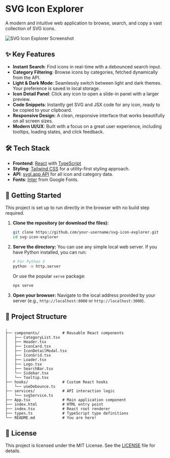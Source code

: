 
# SVG Icon Explorer

A modern and intuitive web application to browse, search, and copy a vast collection of SVG icons.

![SVG Icon Explorer Screenshot](https://storage.googleapis.com/aistudio-ux-team-public/sdk_gallery_images/icon-explorer-screenshot.png)

## ✨ Key Features

- **Instant Search**: Find icons in real-time with a debounced search input.
- **Category Filtering**: Browse icons by categories, fetched dynamically from the API.
- **Light & Dark Mode**: Seamlessly switch between light and dark themes. Your preference is saved in local storage.
- **Icon Detail Panel**: Click any icon to open a slide-in panel with a larger preview.
- **Code Snippets**: Instantly get SVG and JSX code for any icon, ready to be copied to your clipboard.
- **Responsive Design**: A clean, responsive interface that works beautifully on all screen sizes.
- **Modern UI/UX**: Built with a focus on a great user experience, including tooltips, loading states, and click feedback.

## 🛠️ Tech Stack

- **Frontend**: [React](https://reactjs.org/) with [TypeScript](https://www.typescriptlang.org/)
- **Styling**: [Tailwind CSS](https://tailwindcss.com/) for a utility-first styling approach.
- **API**: [svgl.app API](https://svgl.app/) for all icon and category data.
- **Fonts**: [Inter](https://fonts.google.com/specimen/Inter) from Google Fonts.

## 🚀 Getting Started

This project is set up to run directly in the browser with no build step required.

1.  **Clone the repository (or download the files):**
    ```bash
    git clone https://github.com/your-username/svg-icon-explorer.git
    cd svg-icon-explorer
    ```

2.  **Serve the directory:**
    You can use any simple local web server. If you have Python installed, you can run:
    ```bash
    # For Python 3
    python -m http.server
    ```
    Or use the popular `serve` package:
    ```bash
    npx serve
    ```

3.  **Open your browser:**
    Navigate to the local address provided by your server (e.g., `http://localhost:8000` or `http://localhost:3000`).

## 📁 Project Structure

```
.
├── components/          # Reusable React components
│   ├── CategoryList.tsx
│   ├── Header.tsx
│   ├── IconCard.tsx
│   ├── IconDetailModal.tsx
│   ├── IconGrid.tsx
│   ├── Loader.tsx
│   ├── Logo.tsx
│   ├── SearchBar.tsx
│   └── Sidebar.tsx
│   └── Tooltip.tsx
├── hooks/               # Custom React hooks
│   └── useDebounce.ts
├── services/            # API interaction logic
│   └── svgService.ts
├── App.tsx              # Main application component
├── index.html           # HTML entry point
├── index.tsx            # React root renderer
├── types.ts             # TypeScript type definitions
└── README.md            # You are here!
```

## 📄 License

This project is licensed under the MIT License. See the [LICENSE](LICENSE) file for details.
